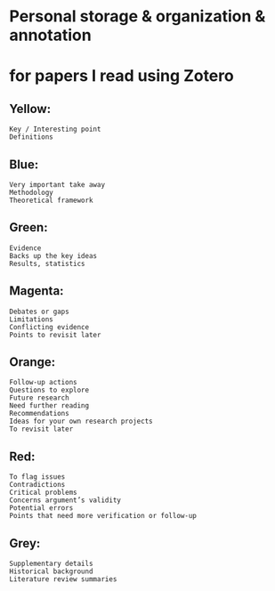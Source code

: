 # Personal storage & organization & annotation
# for papers I read using Zotero

## Yellow:
	Key / Interesting point
	Definitions

## Blue:
	Very important take away
	Methodology
	Theoretical framework

## Green:
	Evidence 
	Backs up the key ideas
	Results, statistics

## Magenta:
	Debates or gaps
	Limitations
	Conflicting evidence
	Points to revisit later
 
## Orange:
	Follow-up actions
	Questions to explore
	Future research
	Need further reading
	Recommendations
	Ideas for your own research projects
	To revisit later

## Red:
	To flag issues
	Contradictions
	Critical problems
	Concerns argument’s validity
	Potential errors
	Points that need more verification or follow-up

## Grey:
	Supplementary details
	Historical background
	Literature review summaries

